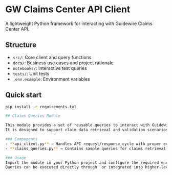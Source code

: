 # GW Claims Center API Client

A lightweight Python framework for interacting with Guidewire Claims Center API.

## Structure
- `src/`: Core client and query functions
- `docs/`: Business use cases and project rationale
- `notebooks/`: Interactive test queries
- `tests/`: Unit tests
- `.env.example`: Environment variables

## Quick start
```bash
pip install -r requirements.txt

## Claims Queries Module

This module provides a set of reusable queries to interact with Guidewire ClaimCenter API.  
It is designed to support claim data retrieval and validation scenarios, enabling flexible testing and integration.  

### Components
- **api_client.py** → Handles API request/response cycle with proper error handling.  
- **claims_queries.py** → Contains sample queries for claims retrieval and related operations.  

### Usage
Import the module in your Python project and configure the required environment variables for authentication.  
Queries can be executed directly through  or integrated into higher-level workflows.  

